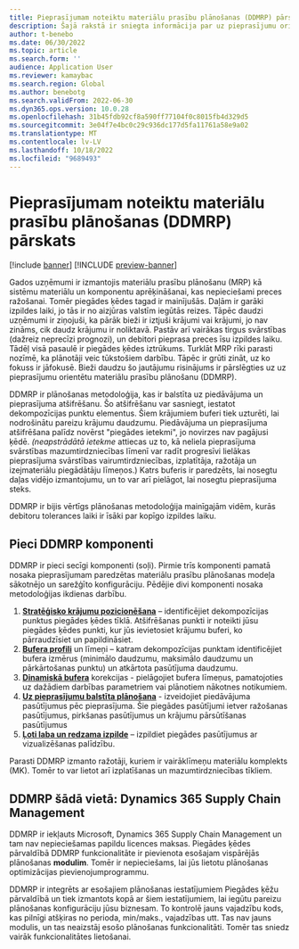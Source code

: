 ```yaml
---
title: Pieprasījumam noteiktu materiālu prasību plānošanas (DDMRP) pārskats
description: Šajā rakstā ir sniegta informācija par uz pieprasījumu orientētu materiālu prasību plānošanu (DDMRP), plānošanas metodoloģija, kas ir balstīta uz piedāvājuma un pieprasījuma dekompozīcijas.
author: t-benebo
ms.date: 06/30/2022
ms.topic: article
ms.search.form: ''
audience: Application User
ms.reviewer: kamaybac
ms.search.region: Global
ms.author: benebotg
ms.search.validFrom: 2022-06-30
ms.dyn365.ops.version: 10.0.28
ms.openlocfilehash: 31b45fdb92cf8a590ff77104f0c8015fb4d329d5
ms.sourcegitcommit: 3e04f7e4bc0c29c936dc177d5fa11761a58e9a02
ms.translationtype: MT
ms.contentlocale: lv-LV
ms.lasthandoff: 10/18/2022
ms.locfileid: "9689493"
---
```

# <a name="demand-driven-material-requirements-planning-ddmrp-overview"></a>Pieprasījumam noteiktu materiālu prasību plānošanas (DDMRP) pārskats

[!include [banner](../../includes/banner.md)]
[!INCLUDE [preview-banner](../../includes/preview-banner.md)]
<!-- KFM: Preview until further notice -->

Gados uzņēmumi ir izmantojis materiālu prasību plānošanu (MRP) kā sistēmu materiālu un komponentu aprēķināšanai, kas nepieciešami preces ražošanai. Tomēr piegādes ķēdes tagad ir mainījušās. Daļām ir garāki izpildes laiki, jo tās ir no aizjūras valstīm iegūtās reizes. Tāpēc daudzi uzņēmumi ir ziņojuši, ka pārāk bieži ir iztjuši krājumi vai krājumi, jo nav zināms, cik daudz krājumu ir noliktavā. Pastāv arī vairākas tirgus svārstības (dažreiz neprecīzi prognozi), un debitori pieprasa preces īsu izpildes laiku. Tādēļ visā pasaulē ir piegādes ķēdes iztrūkums. Turklāt MRP rīki parasti nozīmē, ka plānotāji veic tūkstošiem darbību. Tāpēc ir grūti zināt, uz ko fokuss ir jāfokusē. Bieži daudzu šo jautājumu risinājums ir pārslēgties uz uz pieprasījumu orientētu materiālu prasību plānošanu (DDMRP).

DDMRP ir plānošanas metodoloģija, kas ir balstīta uz piedāvājuma un pieprasījuma atšifrēšanu. Šo atšifrēšanu var sasniegt, iestatot dekompozīcijas punktu elementus. Šiem krājumiem buferi tiek uzturēti, lai nodrošinātu pareizu krājumu daudzumu. Piedāvājuma un pieprasījuma atšifrēšana palīdz novērst "piegādes ietekmi", jo novirzes nav pagājusi ķēdē. *(neapstrādātā ietekme* attiecas uz to, kā neliela pieprasījuma svārstības mazumtirdzniecības līmenī var radīt progresīvi lielākas pieprasījuma svārstības vairumtirdzniecības, izplatītāja, ražotāja un izejmateriālu piegādātāju līmeņos.) Katrs buferis ir paredzēts, lai nosegtu daļas vidējo izmantojumu, un to var arī pielāgot, lai nosegtu pieprasījuma steks.

DDMRP ir bijis vērtīgs plānošanas metodoloģija mainīgajām vidēm, kurās debitoru tolerances laiki ir īsāki par kopīgo izpildes laiku.

## <a name="the-five-components-of-ddmrp"></a>Pieci DDMRP komponenti

DDMRP ir pieci secīgi komponenti (soļi). Pirmie trīs komponenti pamatā nosaka pieprasījumam paredzētas materiālu prasību plānošanas modeļa sākotnējo un sarežģīto konfigurāciju. Pēdējie divi komponenti nosaka metodoloģijas ikdienas darbību.

1. **[Stratēģisko krājumu pozicionēšana](ddmrp-inventory-positioning.md)** – identificējiet dekompozīcijas punktus piegādes ķēdes tīklā. Atšifrēšanas punkti ir noteikti jūsu piegādes ķēdes punkti, kur jūs ievietosiet krājumu buferi, ko pārraudzīsiet un papildināsiet.
2. **[Bufera profili](ddmrp-buffer-profile-and-levels.md)** un līmeņi – katram dekompozīcijas punktam identificējiet bufera izmērus (minimālo daudzumu, maksimālo daudzumu un pārkārtošanas punktu) un atkārtota pasūtījuma daudzumu.
3. **[Dinamiskā bufera](ddmrp-buffer-profile-and-levels.md#dynamic-adjustments)** korekcijas - pielāgojiet bufera līmeņus, pamatojoties uz dažādiem darbības parametriem vai plānotiem nākotnes notikumiem.
4. **[Uz pieprasījumu balstīta plānošana](ddmrp-planning.md)** - izveidojiet piedāvājuma pasūtījumus pēc pieprasījuma. Šie piegādes pasūtījumi ietver ražošanas pasūtījumus, pirkšanas pasūtījumus un krājumu pārsūtīšanas pasūtījumus
5. **[Ļoti laba un redzama izpilde](ddmrp-visual-and-collaborative-execution.md)** – izpildiet piegādes pasūtījumus ar vizualizēšanas palīdzību.

Parasti DDMRP izmanto ražotāji, kuriem ir vairāklīmeņu materiālu komplekts (MK). Tomēr to var lietot arī izplatīšanas un mazumtirdzniecības tīkliem.

## <a name="ddmrp-in-dynamics-365-supply-chain-management"></a>DDMRP šādā vietā: Dynamics 365 Supply Chain Management

DDMRP ir iekļauts Microsoft, Dynamics 365 Supply Chain Management un tam nav nepieciešamas papildu licences maksas. Piegādes ķēdes pārvaldībā DDMRP funkcionalitāte ir pievienota esošajam vispārējās plānošanas **modulim**. Tomēr ir nepieciešams, lai jūs lietotu plānošanas optimizācijas pievienojumprogrammu. 

DDMRP ir integrēts ar esošajiem plānošanas iestatījumiem Piegādes ķēžu pārvaldībā un tiek izmantots kopā ar šiem iestatījumiem, lai iegūtu pareizu plānošanas konfigurāciju jūsu biznesam. To kontrolē jauns vajadzību kods, kas pilnīgi atšķiras no perioda, min/maks., vajadzības utt. Tas nav jauns modulis, un tas neaizstāj esošo plānošanas funkcionalitāti. Tomēr tas sniedz vairāk funkcionalitātes lietošanai.
